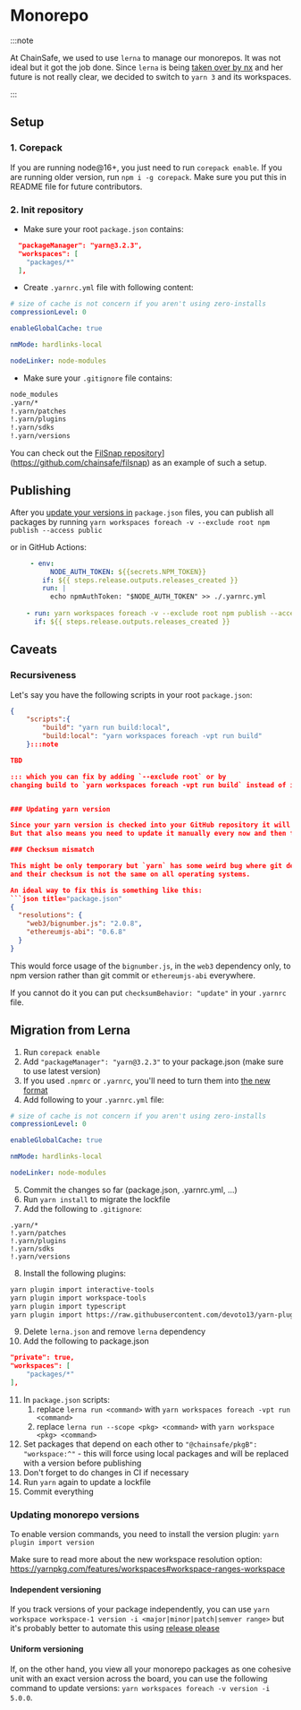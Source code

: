 # Monorepo

:::note

At ChainSafe, we used to use `lerna` to manage our monorepos. 
It was not ideal but it got the job done. Since `lerna` is being [taken over by nx](https://github.com/lerna/lerna/issues/3121) and her future is not really clear, we decided to switch to `yarn 3` and its workspaces.

:::

## Setup

### 1. Corepack

If you are running node@16+, you just need to run `corepack enable`.
If you are running older version, run `npm i -g corepack`.
Make sure you put this in README file for future contributors.

### 2. Init repository

- Make sure your root `package.json` contains:

```json
  "packageManager": "yarn@3.2.3",
  "workspaces": [
    "packages/*"
  ],
```

- Create `.yarnrc.yml` file with following content:

```yaml
# size of cache is not concern if you aren't using zero-installs
compressionLevel: 0

enableGlobalCache: true

nmMode: hardlinks-local

nodeLinker: node-modules
```

- Make sure your `.gitignore` file contains:

```txt
node_modules
.yarn/*
!.yarn/patches
!.yarn/plugins
!.yarn/sdks
!.yarn/versions
```

You can check out the [FilSnap repository](https://github.com/chainsafe/filsnap)](https://github.com/chainsafe/filsnap) as an example of such a setup.

## Publishing

After you [update your versions in](#updating-monorepo-versions) `package.json` files,
you can publish all packages by running `yarn workspaces foreach -v --exclude root npm publish --access public`

or in GitHub Actions:

```yaml
     - env:
          NODE_AUTH_TOKEN: ${{secrets.NPM_TOKEN}}
        if: ${{ steps.release.outputs.releases_created }}
        run: |
          echo npmAuthToken: "$NODE_AUTH_TOKEN" >> ./.yarnrc.yml
          
    - run: yarn workspaces foreach -v --exclude root npm publish --access public
      if: ${{ steps.release.outputs.releases_created }}
```

## Caveats

### Recursiveness

Let's say you have the following scripts in your root `package.json`:

```json title="package.json"
{
    "scripts":{
        "build": "yarn run build:local",
        "build:local": "yarn workspaces foreach -vpt run build"
    }:::note

TBD

::: which you can fix by adding `--exclude root` or by 
changing build to `yarn workspaces foreach -vpt run build` instead of invoking another script.


### Updating yarn version

Since your yarn version is checked into your GitHub repository it will be consistent across all contributors.
But that also means you need to update it manually every now and then to stay up-to-date.

### Checksum mismatch

This might be only temporary but `yarn` has some weird bug where git dependencies are packed (instead of used as it in v1)
and their checksum is not the same on all operating systems.

An ideal way to fix this is something like this:
```json title="package.json"
{
  "resolutions": {
    "web3/bignumber.js": "2.0.8",
    "ethereumjs-abi": "0.6.8"
  }
}
```

This would force usage of the `bignumber.js`, in the `web3` dependency only, to npm version rather than git commit or `ethereumjs-abi` everywhere.

If you cannot do it you can put `checksumBehavior: "update"` in your `.yarnrc` file.

## Migration from Lerna

1. Run `corepack enable`
2. Add `"packageManager": "yarn@3.2.3"` to your package.json (make sure to use latest version)
3. If you used `.npmrc` or `.yarnrc`, you'll need to turn them into [the new format](https://yarnpkg.com/configuration/yarnrc)
4. Add following to your `.yarnrc.yml` file:
```yaml title=".yarnrc.yml"
# size of cache is not concern if you aren't using zero-installs
compressionLevel: 0

enableGlobalCache: true

nmMode: hardlinks-local

nodeLinker: node-modules
```
5. Commit the changes so far (package.json, .yarnrc.yml, ...)
6. Run `yarn install` to migrate the lockfile
7. Add the following to `.gitignore`:
``` title=".gitignore"
.yarn/*
!.yarn/patches
!.yarn/plugins
!.yarn/sdks
!.yarn/versions
```
8. Install the following plugins:
```bash
yarn plugin import interactive-tools
yarn plugin import workspace-tools
yarn plugin import typescript
yarn plugin import https://raw.githubusercontent.com/devoto13/yarn-plugin-engines/main/bundles/%40yarnpkg/plugin-engines.js
```
9. Delete `lerna.json` and remove `lerna` dependency
10. Add the following to package.json
```json title="package.json"
"private": true,
"workspaces": [
    "packages/*"
],
```
11. In `package.json` scripts:
    1.  replace `lerna run <command>` with `yarn workspaces foreach -vpt run <command>`
    2.  replace `lerna run --scope <pkg> <command>` with `yarn workspace <pkg> <command>`
12. Set packages that depend on each other to `"@chainsafe/pkgB": "workspace:^"` - this will force using local packages and will be replaced with a version before publishing
13. Don't forget to do changes in CI if necessary
14. Run `yarn` again to update a lockfile
15. Commit everything

### Updating monorepo versions

To enable version commands, you need to install the version plugin:
`yarn plugin import version`

Make sure to read more about the new workspace resolution option: https://yarnpkg.com/features/workspaces#workspace-ranges-workspace

#### Independent versioning
If you track versions of your package independently, 
you can use `yarn workspace workspace-1 version -i <major|minor|patch|semver range>`
but it's probably better to automate this using [release please](./#cutting-release)

#### Uniform versioning

If, on the other hand, you view all your monorepo packages as one cohesive unit with an exact version across the board, you can use the following command to update versions: `yarn workspaces foreach -v version -i 5.0.0`.
